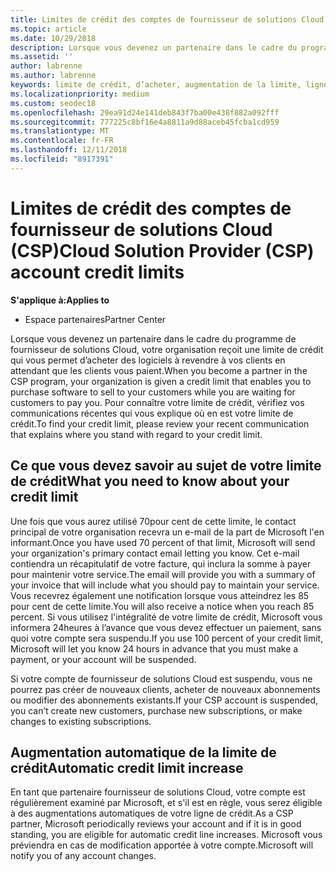 ```yaml
---
title: Limites de crédit des comptes de fournisseur de solutions Cloud (CSP) | Espace partenaires
ms.topic: article
ms.date: 10/29/2018
description: Lorsque vous devenez un partenaire dans le cadre du programme de fournisseur de solutions Cloud, votre organisation reçoit une limite de crédit qui vous permet d’acheter des logiciels à revendre à vos clients en attendant que les clients vous paient.
ms.assetid: ''
author: labrenne
ms.author: labrenne
keywords: limite de crédit, d’acheter, augmentation de la limite, ligne de crédit
ms.localizationpriority: medium
ms.custom: seodec18
ms.openlocfilehash: 29ea91d24e141deb843f7ba00e438f882a092fff
ms.sourcegitcommit: 777225c8bf16e4a8811a9d88aceb45fcba1cd959
ms.translationtype: MT
ms.contentlocale: fr-FR
ms.lasthandoff: 12/11/2018
ms.locfileid: "8917391"
---
```

# <a name="cloud-solution-provider-csp-account-credit-limits"></a><span data-ttu-id="67a8c-104">Limites de crédit des comptes de fournisseur de solutions Cloud (CSP)</span><span class="sxs-lookup"><span data-stu-id="67a8c-104">Cloud Solution Provider (CSP) account credit limits</span></span>

**<span data-ttu-id="67a8c-105">S'applique à:</span><span class="sxs-lookup"><span data-stu-id="67a8c-105">Applies to</span></span>**

- <span data-ttu-id="67a8c-106">Espace partenaires</span><span class="sxs-lookup"><span data-stu-id="67a8c-106">Partner Center</span></span>

<span data-ttu-id="67a8c-107">Lorsque vous devenez un partenaire dans le cadre du programme de fournisseur de solutions Cloud, votre organisation reçoit une limite de crédit qui vous permet d’acheter des logiciels à revendre à vos clients en attendant que les clients vous paient.</span><span class="sxs-lookup"><span data-stu-id="67a8c-107">When you become a partner in the CSP program, your organization is given a credit limit that enables you to purchase software to sell to your customers while you are waiting for customers to pay you.</span></span> <span data-ttu-id="67a8c-108">Pour connaître votre limite de crédit, vérifiez vos communications récentes qui vous explique où en est votre limite de crédit.</span><span class="sxs-lookup"><span data-stu-id="67a8c-108">To find your credit limit, please review your recent communication that explains where you stand with regard to your credit limit.</span></span>  

## <a name="what-you-need-to-know-about-your-credit-limit"></a><span data-ttu-id="67a8c-109">Ce que vous devez savoir au sujet de votre limite de crédit</span><span class="sxs-lookup"><span data-stu-id="67a8c-109">What you need to know about your credit limit</span></span>

<span data-ttu-id="67a8c-110">Une fois que vous aurez utilisé 70pour cent de cette limite, le contact principal de votre organisation recevra un e-mail de la part de Microsoft l'en informant.</span><span class="sxs-lookup"><span data-stu-id="67a8c-110">Once you have used 70 percent of that limit, Microsoft will send your organization's primary contact email letting you know.</span></span> <span data-ttu-id="67a8c-111">Cet e-mail contiendra un récapitulatif de votre facture, qui inclura la somme à payer pour maintenir votre service.</span><span class="sxs-lookup"><span data-stu-id="67a8c-111">The email will provide you with a summary of your invoice that will include what you should pay to maintain your service.</span></span> <span data-ttu-id="67a8c-112">Vous recevrez également une notification lorsque vous atteindrez les 85 pour cent de cette limite.</span><span class="sxs-lookup"><span data-stu-id="67a8c-112">You will also receive a notice when you reach 85 percent.</span></span> <span data-ttu-id="67a8c-113">Si vous utilisez l'intégralité de votre limite de crédit, Microsoft vous informera 24heures à l’avance que vous devez effectuer un paiement, sans quoi votre compte sera suspendu.</span><span class="sxs-lookup"><span data-stu-id="67a8c-113">If you use 100 percent of your credit limit, Microsoft will let you know 24 hours in advance that you must make a payment, or your account will be suspended.</span></span> 

<span data-ttu-id="67a8c-114">Si votre compte de fournisseur de solutions Cloud est suspendu, vous ne pourrez pas créer de nouveaux clients, acheter de nouveaux abonnements ou modifier des abonnements existants.</span><span class="sxs-lookup"><span data-stu-id="67a8c-114">If your CSP account is suspended, you can’t create new customers, purchase new subscriptions, or make changes to existing subscriptions.</span></span>

## <a name="automatic-credit-limit-increase"></a><span data-ttu-id="67a8c-115">Augmentation automatique de la limite de crédit</span><span class="sxs-lookup"><span data-stu-id="67a8c-115">Automatic credit limit increase</span></span>

<span data-ttu-id="67a8c-116">En tant que partenaire fournisseur de solutions Cloud, votre compte est régulièrement examiné par Microsoft, et s'il est en règle, vous serez éligible à des augmentations automatiques de votre ligne de crédit.</span><span class="sxs-lookup"><span data-stu-id="67a8c-116">As a CSP partner, Microsoft periodically reviews your account and if it is in good standing, you are eligible for automatic credit line increases.</span></span> <span data-ttu-id="67a8c-117">Microsoft vous préviendra en cas de modification apportée à votre compte.</span><span class="sxs-lookup"><span data-stu-id="67a8c-117">Microsoft will notify you of any account changes.</span></span> 